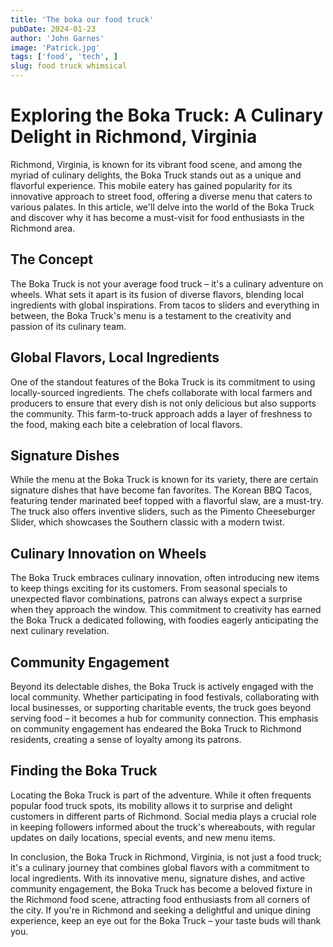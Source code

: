 ```yaml
---
title: 'The boka our food truck'
pubDate: 2024-01-23
author: 'John Garnes'
image: 'Patrick.jpg'
tags: ['food', 'tech', ]
slug: food truck whimsical
---
```




# Exploring the Boka Truck: A Culinary Delight in Richmond, Virginia

Richmond, Virginia, is known for its vibrant food scene, and among the myriad of culinary delights, the Boka Truck stands out as a unique and flavorful experience. This mobile eatery has gained popularity for its innovative approach to street food, offering a diverse menu that caters to various palates. In this article, we'll delve into the world of the Boka Truck and discover why it has become a must-visit for food enthusiasts in the Richmond area.

## The Concept

The Boka Truck is not your average food truck – it's a culinary adventure on wheels. What sets it apart is its fusion of diverse flavors, blending local ingredients with global inspirations. From tacos to sliders and everything in between, the Boka Truck's menu is a testament to the creativity and passion of its culinary team.

## Global Flavors, Local Ingredients

One of the standout features of the Boka Truck is its commitment to using locally-sourced ingredients. The chefs collaborate with local farmers and producers to ensure that every dish is not only delicious but also supports the community. This farm-to-truck approach adds a layer of freshness to the food, making each bite a celebration of local flavors.

## Signature Dishes

While the menu at the Boka Truck is known for its variety, there are certain signature dishes that have become fan favorites. The Korean BBQ Tacos, featuring tender marinated beef topped with a flavorful slaw, are a must-try. The truck also offers inventive sliders, such as the Pimento Cheeseburger Slider, which showcases the Southern classic with a modern twist.

## Culinary Innovation on Wheels

The Boka Truck embraces culinary innovation, often introducing new items to keep things exciting for its customers. From seasonal specials to unexpected flavor combinations, patrons can always expect a surprise when they approach the window. This commitment to creativity has earned the Boka Truck a dedicated following, with foodies eagerly anticipating the next culinary revelation.

## Community Engagement

Beyond its delectable dishes, the Boka Truck is actively engaged with the local community. Whether participating in food festivals, collaborating with local businesses, or supporting charitable events, the truck goes beyond serving food – it becomes a hub for community connection. This emphasis on community engagement has endeared the Boka Truck to Richmond residents, creating a sense of loyalty among its patrons.

## Finding the Boka Truck

Locating the Boka Truck is part of the adventure. While it often frequents popular food truck spots, its mobility allows it to surprise and delight customers in different parts of Richmond. Social media plays a crucial role in keeping followers informed about the truck's whereabouts, with regular updates on daily locations, special events, and new menu items.

In conclusion, the Boka Truck in Richmond, Virginia, is not just a food truck; it's a culinary journey that combines global flavors with a commitment to local ingredients. With its innovative menu, signature dishes, and active community engagement, the Boka Truck has become a beloved fixture in the Richmond food scene, attracting food enthusiasts from all corners of the city. If you're in Richmond and seeking a delightful and unique dining experience, keep an eye out for the Boka Truck – your taste buds will thank you.